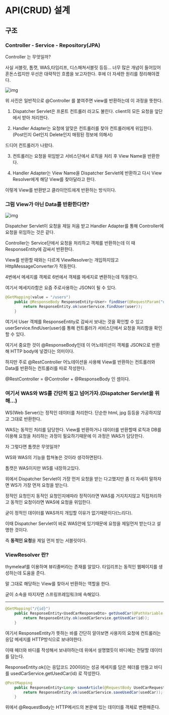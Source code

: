 API(CRUD) 설계
=
## 구조
### Controller - Service - Repository(JPA)

Controller 는 무엇일까?

사실 서블릿, 톰캣, WAS,타임리프, 디스패쳐서블릿 등등... 너무 많은 개념이 들어있어 혼돈스럽지만 우선은 대략적인 흐름을 보고자한다. 후에 더 자세한 원리를 정리해야겠다.

![img](https://img1.daumcdn.net/thumb/R1280x0/?scode=mtistory2&fname=https%3A%2F%2Fblog.kakaocdn.net%2Fdn%2FbED6o9%2Fbtrx1wyKwpF%2FNtSlrTohpAI79l6MA95SZ1%2Fimg.png)

위 사진은 일반적으로 @Controller 를 붙여주면 view를 반환하는데 이 과정을 뜻한다.

1. Dispatcher Servlet은 프론트 컨트롤러 라고도 불린다. client의 모든 요청을 앞단에서 받아 처리한다.

2. Handler Adapter는 요청에 알맞은 컨트롤러를 찾아 컨트롤러에게 위임한다. (Post인지 Get인지 Delete인지 매핑된 정보에 의해서)

드디어 컨트롤러가 나왔다.

3. 컨트롤러는 요청을 위임받고 서비스단에서 로직을 처리 후 View Name을 반환한다.

4. Handler Adapter는 View Name을 Dispatcher Servlet에 반환하고 다시 View Resolver에게 해당 View를 찾아달라고 한다.

이렇게 View를 반환받고 클라이언트에게 반환하는 방식이다.

### 그럼 View가 아닌 Data를 반환한다면?

![img](https://img1.daumcdn.net/thumb/R1280x0/?scode=mtistory2&fname=https%3A%2F%2Fblog.kakaocdn.net%2Fdn%2Fb3McJC%2Fbtrx1IGcnGs%2F2iHFmw3bbqasfCJzwCKYuK%2Fimg.png)

Dispatcher Servlet이 요청을 제일 처음 받고 Handler Adapter를 통해 Controller에 요청을 위임하는 것은 같다.

Controller는 Service단에서 요청을 처리하고 객체를 반환하는데 이 때 ResponseEntity에 감싸서 반환한다.

View를 반환할 때와는 다르게 ViewResolver는 개입하지않고 HttpMessageConverter가 작동한다.

4번에서 메세지를 객체로 6번에서 객체를 메세지로 변환하는데 작동한다.

여기서 메세지라함은 요즘 주로사용하는 JSON이 될 수 있다.

```java
@GetMapping(value = "/users")
    public @ResponseBody ResponseEntity<User> findUser(@RequestParam("userName") String userName){
        return ResponseEntity.ok(userService.findUser(user));
    }
```

여기서 User 객체를 ResponseEntity로 감싸서 보내는 것을 확인할 수 있고 userService.findUser(user)를 통해 컨트롤러가 서비스단에서 요청을 처리함을 확인할 수 있다.

여기서 중요한 것이 @ResponseBody인데 이 어노테이션이 객체를 JSON으로 반환해 HTTP body에 넣겠다는 의미이다.

하지만 주로 @RestController 어노테이션을 사용해 View를 반환하는 컨트롤러와 Data를 반환하는 컨트롤러를 따로 작성한다.

@RestController = @Controller + @ResponseBody  인 셈이다.

### 여기서 WAS와 WS를 간단히 짚고 넘어가자.(Dispatcher Servlet을 위해...)

WS(Web Server)는 정적인 데이터를 처리한다. 단순한 html, jpg 등등을 가공하지않고 그대로 반환한다.

WAS는 동적인 처리를 담당한다. View를 반환하거나 데이터를 반환할때 로직과 DB를 이용해 요청을 처리하는 과정이 필요하기때문에 이 과정은 WAS가 담당한다.

자 그렇다면 톰캣은 무엇일까?

WS와 WAS의 기능을 합쳐놓은 것이라 생각하면된다.

톰캣은 WAS이지만 WS를 내장하고있다.

위에서 Dispatcher Servlet이 가장 먼저 요청을 받는 다고했지만 좀 더 자세히 말하자면 WS가 가장 먼저 요청을 받는다.

정적인 요청인지 동적인 요청인지에따라 정적이라면 WAS를 거지치지않고 직접처리하고 동적인 요청이라면 WAS에 요청을 위임한다.

굳이 정적인 데이터를 WAS까지 개입할 이유가 없기때문이다(느리다).

이때 Dispatcher Servlet이 바로 WAS안에 있기때문에 요청을 제일먼저 받는다고 설명한 것이다.

즉 **동적인 요청**을 제일 먼저 받는 서블릿이다.

### ViewResolver 란?

thymeleaf를 이용하며 뷰리졸버라는 존재를 알았다. 타임리프는 동적인 웹페이지를 생성하는데 도움을 준다.

말 그대로 해당하는 View를 찾아서 반환하는 역할을 한다.

굳이 소속을 따지자면 스프링프레임워크에 속해있다.

---

```java
@GetMapping("/{id}")
    public ResponseEntity<UsedCarResponseDto> getUsedCar(@PathVariable Long id) {
        return ResponseEntity.ok(usedCarService.getUsedCar(id));
    }
```

여기서 ResponseEntity가 뜻하는 바를 간단히 알아보면 사용자의 요청에 컨트롤러는 응답 메세지를 HTTP방식으로 보내야한다.

이때 헤더와 바디를 작성해서 보내야하는데 위에서 설명했듯이 바디에는 전달할 데이터를 담는다. 

ResponseEntity.ok()는 응답코드 200이라는 성공 메세지를 담은 헤더를 만들고 바디를 usedCarService.getUsedCar(id) 로 작성한다.

```java
@PostMapping
    public ResponseEntity<Long> saveArticle(@RequestBody UsedCarRequestDto usedCar) {
        return ResponseEntity.ok(usedCarService.saveUsedCar(usedCar));
    }
```

위에서 @RequestBody는 HTTP메서드의 본문에 있는 데이터를 객체로 변환해준다.







